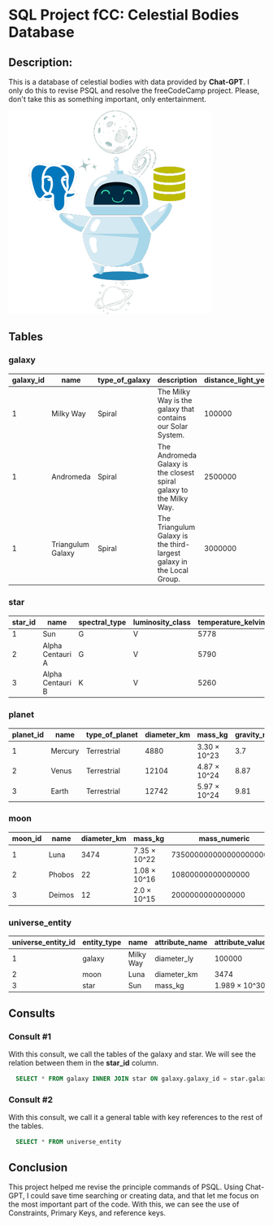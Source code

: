 # SQL Project fCC: Celestial Bodies Database

## Description:
This is a database of celestial bodies with data provided by **Chat-GPT**. I only do this to revise PSQL and resolve the freeCodeCamp project. Please, don't take this as something important, only entertainment.

![Project's Logo](src/icon.png)

## Tables

### galaxy
| galaxy_id |       name        | type_of_galaxy |                              description                              | distance_light_years | has_spiral_structure | has_elliptical_structure |
|-----------|-------------------|----------------|-----------------------------------------------------------------------|----------------------|----------------------|--------------------------|
|     1     | Milky Way         |     Spiral     | The Milky Way is the galaxy that contains our Solar System.           |        100000        |          t           |            f             |
|     1     | Andromeda         |     Spiral     | The Andromeda Galaxy is the closest spiral galaxy to the Milky Way.   |        2500000       |          t           |            f             |
|     1     | Triangulum Galaxy |     Spiral     | The Triangulum Galaxy is the third-largest galaxy in the Local Group. |        3000000       |          t           |            f             |

### star
| star_id |       name       | spectral_type | luminosity_class | temperature_kelvin | is_binary | is_variable | galaxy_id |
|---------|------------------|---------------|------------------|--------------------|-----------|-------------|-----------|
|    1    | Sun              |       G       |        V         |               5778 |     f     |      f      |     1     |
|    2    | Alpha Centauri A |       G       |        V         |               5790 |     f     |      f      |     1     |
|    3    | Alpha Centauri B |       K       |        V         |               5260 |     f     |      f      |     1     |

### planet
| planet_id |   name  | type_of_planet | diameter_km |   mass_kg    | gravity_ms2 | num_of_moons | age_in_millions_of_years | is_spherical | habitable | star_id |
|-----------|---------|----------------|-------------|--------------|-------------|--------------|--------------------------|--------------|-----------|---------|
|     1     | Mercury |  Terrestrial   |    4880     | 3.30 × 10^23 |     3.7     |       0      |           4600           |      t       | f         |       1 |
|     2     | Venus   |  Terrestrial   |    12104    | 4.87 × 10^24 |     8.87    |       0      |           4600           |      t       | f         |       1 |
|     3     | Earth   |  Terrestrial   |    12742    | 5.97 × 10^24 |     9.81    |       1      |           4600           |      t       | t         |       1 |

### moon
| moon_id |  name  | diameter_km |    mass_kg   |       mass_numeric      | num_of_craters | is_round | has_atmosphere | planet_id |
|---------|--------|-------------|--------------|-------------------------|----------------|----------|----------------|-----------|
|    1    | Luna   |     3474    | 7.35 × 10^22 | 73500000000000000000000 |     500000     |     t    |       f        |     3     |
|    2    | Phobos |     22      | 1.08 × 10^16 | 10800000000000000       |     0          |     f    |       f        |     4     |
|    3    | Deimos |     12      | 2.0 × 10^15  | 2000000000000000        |     0          |     f    |       f        |     4     |

### universe_entity
| universe_entity_id | entity_type |    name    | attribute_name | attribute_value | galaxy_id | moon_id | star_id | planet_id | num_of_craters | is_round | has_atmosphere | num_of_satellites | orbital_period_days |
|--------------------|-------------|------------|----------------|-----------------|-----------|---------|---------|-----------|----------------|----------|----------------|-------------------|---------------------|
|          1         |   galaxy    | Milky Way  |  diameter_ly   | 100000          |     1     |         |         |           |                |          |                |                   |                     |
|          2         |   moon      | Luna       |  diameter_km   | 3474            |           |    1    |         |           |                |          |                |                   |                     |
|          3         |   star      | Sun        |  mass_kg       | 1.989 × 10^30   |           |         |    1    |           |                |          | 

## Consults

### Consult #1
With this consult, we call the tables of the galaxy and star. We will see the relation between them in the **star_id** column.

```SQL
  SELECT * FROM galaxy INNER JOIN star ON galaxy.galaxy_id = star.galaxy_id;
```

### Consult #2
With this consult, we call it a general table with key references to the rest of the tables.

```SQL
  SELECT * FROM universe_entity
```

## Conclusion

This project helped me revise the principle commands of PSQL. Using Chat-GPT, I could save time searching or creating data, and that let me focus on the most important part of the code. With this, we can see the use of Constraints, Primary Keys, and reference keys.
